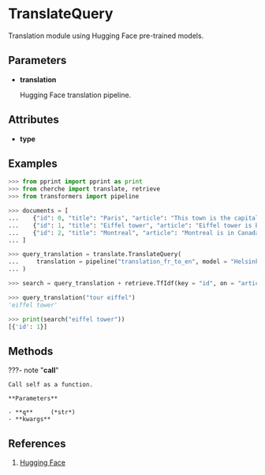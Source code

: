 # TranslateQuery

Translation module using Hugging Face pre-trained models.



## Parameters

- **translation**

    Hugging Face translation pipeline.


## Attributes

- **type**


## Examples

```python
>>> from pprint import pprint as print
>>> from cherche import translate, retrieve
>>> from transformers import pipeline

>>> documents = [
...    {"id": 0, "title": "Paris", "article": "This town is the capital of France", "author": "Wiki"},
...    {"id": 1, "title": "Eiffel tower", "article": "Eiffel tower is based in Paris", "author": "Wiki"},
...    {"id": 2, "title": "Montreal", "article": "Montreal is in Canada.", "author": "Wiki"},
... ]

>>> query_translation = translate.TranslateQuery(
...     translation = pipeline("translation_fr_to_en", model = "Helsinki-NLP/opus-mt-fr-en"),
... )

>>> search = query_translation + retrieve.TfIdf(key = "id", on = "article", k=1, documents=documents)

>>> query_translation("tour eiffel")
'eiffel tower'

>>> print(search("eiffel tower"))
[{'id': 1}]
```

## Methods

???- note "__call__"

    Call self as a function.

    **Parameters**

    - **q**     (*str*)    
    - **kwargs**    
    
## References

1. [Hugging Face](https://huggingface.co/models?pipeline_tag=translation)

